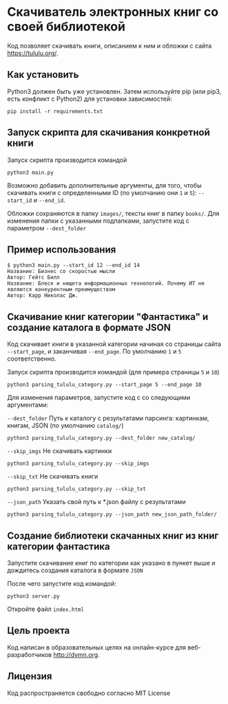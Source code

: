 # Скачиватель электронных книг со своей библиотекой 

Код позволяет скачивать книги, описанием к ним и обложки с сайта https://tululu.org/.

## Как установить

Python3 должен быть уже установлен. Затем используйте pip (или pip3, есть конфликт с Python2) для установки зависимостей:

```
pip install -r requirements.txt
```

## Запуск скрипта для скачивания конкретной книги

Запуск скрипта производится командой

```
python3 main.py 
```

Возможно добавить дополнительные аргументы, для того, чтобы скачивать книги с определенными ID (по умолчанию они ``1`` и ``5``): ``--start_id`` и ``--end_id``.

Обложки сохраняются в папку  ``images/``, тексты книг в папку ``books/``.
Для изменения папки с указанными подпапками, запустите код с параметром ``--dest_folder``


## Пример использования

```
$ python3 main.py --start_id 12 --end_id 14
Название: Бизнес со скоростью мысли
Автор: Гейтс Билл
Название: Блеск и нищета информационных технологий. Почему ИТ не являются конкурентным преимуществом
Автор: Карр Николас Дж.
```

## Скачивание книг категории "Фантастика" и создание каталога в формате JSON

Код скачивает книги в указанной категории начиная со страницы сайта ``--start_page``, и заканчивая ``--end_page``. По умолчанию ``1`` и ``5`` соответственно.

Запуск скрипта производится командой (для примера страницы ``5`` и ``10``)

```
python3 parsing_tululu_category.py --start_page 5 --end_page 10
```
Для изменения параметров, запустите код с со следующими аргументами: 

``--dest_folder`` Путь к каталогу с результатами парсинга: картинкам, книгам, JSON (по умолчанию ``catalog/``)

```
python3 parsing_tululu_category.py --dest_folder new_catalog/
```

``--skip_imgs`` Не скачивать картинки

```
python3 parsing_tululu_category.py --skip_imgs
```

``--skip_txt`` Не скачивать книги

```
python3 parsing_tululu_category.py --skip_txt
```

``--json_path`` Указать свой путь к *.json файлу с результатами

```
python3 parsing_tululu_category.py --json_path new_json_path_folder/
```
## Создание библиотеки скачанных книг из книг категории фантастика

Запустите скачивание книг по категории как указано в пункет выше и дождитесь создания каталога в формате ``JSON``

После чего запустите код командой:

```
python3 server.py 
```

Откройте файл ``index.html``

## Цель проекта

Код написан в образовательных целях на онлайн-курсе для веб-разработчиков http://dvmn.org.

## Лицензия

Код распространяется свободно согласно MIT License

